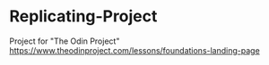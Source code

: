 # Replicating-Project
Project for "The Odin Project" 
https://www.theodinproject.com/lessons/foundations-landing-page
